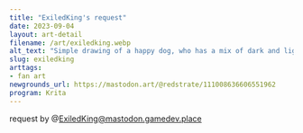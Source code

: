 ```yaml
---
title: "ExiledKing's request"
date: 2023-09-04
layout: art-detail
filename: /art/exiledking.webp
alt_text: "Simple drawing of a happy dog, who has a mix of dark and light fur. He has a big, slobbering tounge and is dreaming about a nice toy."
slug: exiledking
arttags:
- fan art
newgrounds_url: https://mastodon.art/@redstrate/111008636606551962
program: Krita
---
```

request by @ExiledKing@mastodon.gamedev.place
